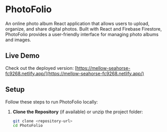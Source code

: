 # PhotoFolio

An online photo album React application that allows users to upload, organize, and share digital photos. Built with React and Firebase Firestore, PhotoFolio provides a user-friendly interface for managing photo albums and images.

## Live Demo

Check out the deployed version: [https://mellow-seahorse-fc9268.netlify.app/](https://mellow-seahorse-fc9268.netlify.app/)

## Setup

Follow these steps to run PhotoFolio locally:

1. **Clone the Repository** (if available) or unzip the project folder:
   ```bash
   git clone <repository-url>
   cd PhotoFolio